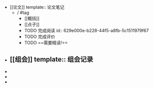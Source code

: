 - [[论文]]
  template:: 论文笔记
	- /  #tag
		- [[概括]]
		- [[点子]]
		- TODO 完成阅读
		  id:: 629e000e-b228-44f5-a8fb-5c1511979f67
		- TODO 完成评价
		- TODO ==需要精读!==
- [[组会]]
  template:: 组会记录
	-
-
-
-